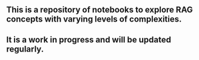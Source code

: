 ## This is a repository of notebooks to explore RAG concepts with varying levels of complexities.
## It is a work in progress and will be updated regularly.
